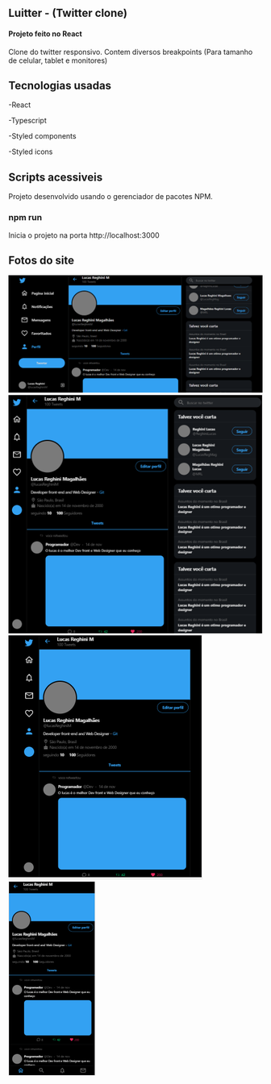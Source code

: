 ## Luitter - (Twitter clone)
#### Projeto feito no React

Clone do twitter responsivo.
Contem diversos breakpoints (Para tamanho de celular, tablet e monitores)

## Tecnologias usadas
-React

-Typescript

-Styled components

-Styled icons


## Scripts acessiveis
Projeto desenvolvido usando o gerenciador de pacotes NPM.

### npm run
Inicia o projeto na porta http://localhost:3000

## Fotos do site

![Site em monitores](https://github.com/lucasReghiniM/Luitter-Twitterclone-Responsivo/blob/master/Twitter%201.PNG)
![Site em monitores pequenos](https://github.com/lucasReghiniM/Luitter-Twitterclone-Responsivo/blob/master/smal%20pc%20twitter.PNG)
![Site em tablets](https://github.com/lucasReghiniM/Luitter-Twitterclone-Responsivo/blob/master/Tablet%20twitter.PNG)
![Site em celulares](https://github.com/lucasReghiniM/Luitter-Twitterclone-Responsivo/blob/master/Mobile%20twitter.PNG)
